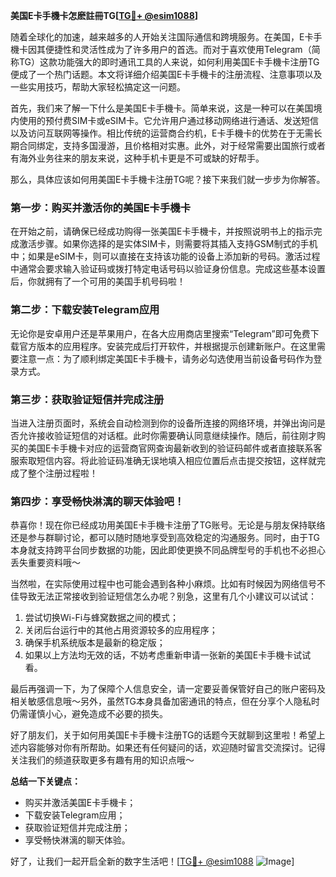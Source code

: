 **美国E卡手機卡怎麽註冊TG[[TG💪+ @esim1088](https://t.me/s/esim1088)]**

随着全球化的加速，越来越多的人开始关注国际通信和跨境服务。在美国，E卡手機卡因其便捷性和灵活性成为了许多用户的首选。而对于喜欢使用Telegram（简称TG）这款功能强大的即时通讯工具的人来说，如何利用美国E卡手機卡注册TG便成了一个热门话题。本文将详细介绍美国E卡手機卡的注册流程、注意事项以及一些实用技巧，帮助大家轻松搞定这一问题。

首先，我们来了解一下什么是美国E卡手機卡。简单来说，这是一种可以在美国境内使用的预付费SIM卡或eSIM卡。它允许用户通过移动网络进行通话、发送短信以及访问互联网等操作。相比传统的运营商合约机，E卡手機卡的优势在于无需长期合同绑定，支持多国漫游，且价格相对实惠。此外，对于经常需要出国旅行或者有海外业务往来的朋友来说，这种手机卡更是不可或缺的好帮手。

那么，具体应该如何用美国E卡手機卡注册TG呢？接下来我们就一步步为你解答。

### 第一步：购买并激活你的美国E卡手機卡

在开始之前，请确保已经成功购得一张美国E卡手機卡，并按照说明书上的指示完成激活步骤。如果你选择的是实体SIM卡，则需要将其插入支持GSM制式的手机中；如果是eSIM卡，则可以直接在支持该功能的设备上添加新的号码。激活过程中通常会要求输入验证码或拨打特定电话号码以验证身份信息。完成这些基本设置后，你就拥有了一个可用的美国手机号码啦！

### 第二步：下载安装Telegram应用

无论你是安卓用户还是苹果用户，在各大应用商店里搜索“Telegram”即可免费下载官方版本的应用程序。安装完成后打开软件，并根据提示创建新账户。在这里需要注意一点：为了顺利绑定美国E卡手機卡，请务必勾选使用当前设备号码作为登录方式。

### 第三步：获取验证短信并完成注册

当进入注册页面时，系统会自动检测到你的设备所连接的网络环境，并弹出询问是否允许接收验证短信的对话框。此时你需要确认同意继续操作。随后，前往刚才购买的美国E卡手機卡对应的运营商官网查询最新收到的验证码邮件或者直接联系客服索取短信内容。将此验证码准确无误地填入相应位置后点击提交按钮，这样就完成了整个注册过程啦！

### 第四步：享受畅快淋漓的聊天体验吧！

恭喜你！现在你已经成功用美国E卡手機卡注册了TG账号。无论是与朋友保持联络还是参与群聊讨论，都可以随时随地享受到高效稳定的沟通服务。同时，由于TG本身就支持跨平台同步数据的功能，因此即使更换不同品牌型号的手机也不必担心丢失重要资料哦～

当然啦，在实际使用过程中也可能会遇到各种小麻烦。比如有时候因为网络信号不佳导致无法正常接收到验证短信怎么办呢？别急，这里有几个小建议可以试试：

1. 尝试切换Wi-Fi与蜂窝数据之间的模式；
2. 关闭后台运行中的其他占用资源较多的应用程序；
3. 确保手机系统版本是最新的稳定版；
4. 如果以上方法均无效的话，不妨考虑重新申请一张新的美国E卡手機卡试试看。

最后再强调一下，为了保障个人信息安全，请一定要妥善保管好自己的账户密码及相关敏感信息哦～另外，虽然TG本身具备加密通讯的特点，但在分享个人隐私时仍需谨慎小心，避免造成不必要的损失。

好了朋友们，关于如何用美国E卡手機卡注册TG的话题今天就聊到这里啦！希望上述内容能够对你有所帮助。如果还有任何疑问的话，欢迎随时留言交流探讨。记得关注我们的频道获取更多有趣有用的知识点哦～

**总结一下关键点：**
- 购买并激活美国E卡手機卡；
- 下载安装Telegram应用；
- 获取验证短信并完成注册；
- 享受畅快淋漓的聊天体验。

好了，让我们一起开启全新的数字生活吧！[[TG💪+ @esim1088](https://t.me/s/esim1088) ![Image](https://i.postimg.cc/4NQfJmqS/Snipaste-2025-05-13-00-14-12.png)]